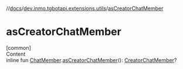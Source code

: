 //[docs](../../index.md)/[dev.inmo.tgbotapi.extensions.utils](index.md)/[asCreatorChatMember](as-creator-chat-member.md)



# asCreatorChatMember  
[common]  
Content  
inline fun [ChatMember](../dev.inmo.tgbotapi.types.ChatMember.abstracts/-chat-member/index.md).[asCreatorChatMember](as-creator-chat-member.md)(): [CreatorChatMember](../dev.inmo.tgbotapi.types.ChatMember/-creator-chat-member/index.md)?  




